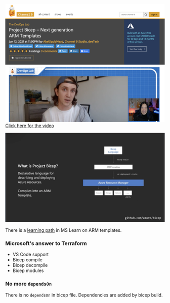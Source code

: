[alex-frankel-channel9]: https://channel9.msdn.com/Shows/DevOps-Lab/Project-Bicep--Next-generation-ARM-Templates
[ms-learn-arm-path]: https://docs.microsoft.com/en-us/learn/paths/deploy-manage-resource-manager-templates/

![Alex Frankel on Channel 9](img/alex-frankel-channel9.png)
[Click here for the video][alex-frankel-channel9]

![What is Project Bicep](img/what-is-project-bicep.png)

There is a [learning path][ms-learn-arm-path] in MS Learn on ARM templates.

### Microsoft's answer to Terraform

* VS Code support
* Bicep compile
* Bicep decompile
* Bicep modules

### No more `dependsOn`

There is no `dependsOn` in bicep file. Dependencies are added by bicep build.
